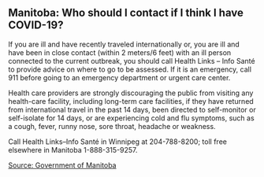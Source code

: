 ## Manitoba: Who should I contact if I think I have COVID-19?

If you are ill and have recently traveled internationally or, you are ill and have been in close contact (within 2 meters/6 feet) with an ill person connected to the current outbreak, you should call Health Links – Info Santé to provide advice on where to go to be assessed. If it is an emergency, call 911 before going to an emergency department or urgent care center.

Health care providers are strongly discouraging the public from visiting any health-care facility, including long-term care facilities, if they have returned from international travel in the past 14 days, been directed to self-monitor or self-isolate for 14 days, or are experiencing cold and flu symptoms, such as a cough, fever, runny nose, sore throat, headache or weakness.

Call Health Links–Info Santé in Winnipeg at 204-788-8200; toll free elsewhere in Manitoba 1-888-315-9257.

[Source: Government of Manitoba](https://www.gov.mb.ca/health/coronavirus/public.html#19)
